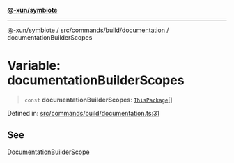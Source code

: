 [**@-xun/symbiote**](../../../../../README.md)

***

[@-xun/symbiote](../../../../../README.md) / [src/commands/build/documentation](../README.md) / documentationBuilderScopes

# Variable: documentationBuilderScopes

> `const` **documentationBuilderScopes**: [`ThisPackage`](../../../../configure/enumerations/ThisPackageGlobalScope.md#thispackage)[]

Defined in: [src/commands/build/documentation.ts:31](https://github.com/Xunnamius/symbiote/blob/0437dc127bb0574f19f66370b2ed3a70bfedfd5d/src/commands/build/documentation.ts#L31)

## See

[DocumentationBuilderScope](../../../../configure/enumerations/ThisPackageGlobalScope.md)
